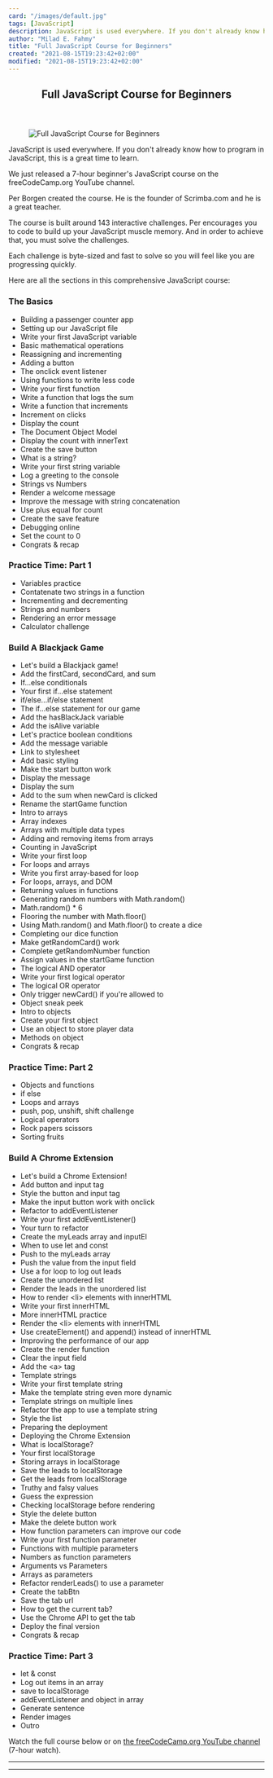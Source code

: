 ```yaml
---
card: "/images/default.jpg"
tags: [JavaScript]
description: JavaScript is used everywhere. If you don't already know how
author: "Milad E. Fahmy"
title: "Full JavaScript Course for Beginners"
created: "2021-08-15T19:23:42+02:00"
modified: "2021-08-15T19:23:42+02:00"
---
```

<div class="site-wrapper">
<main id="site-main" class="site-main outer">
<div class="inner">
<article class="post-full post tag-javascript tag-youtube ">
<header class="post-full-header">
<h1 class="post-full-title">Full JavaScript Course for Beginners</h1>
</header>
<figure class="post-full-image">
<picture>
<source media="(max-width: 700px)" sizes="1px" srcset="data:image/gif;base64,R0lGODlhAQABAIAAAAAAAP///yH5BAEAAAAALAAAAAABAAEAAAIBRAA7 1w">
<source media="(min-width: 701px)" sizes="(max-width: 800px) 400px,
(max-width: 1170px) 700px,
1400px" srcset="/news/content/images/size/w300/2021/06/javascriptfull.png 300w,
/news/content/images/size/w600/2021/06/javascriptfull.png 600w,
/news/content/images/size/w1000/2021/06/javascriptfull.png 1000w,
/news/content/images/size/w2000/2021/06/javascriptfull.png 2000w">
<img onerror="this.style.display='none'" src="/news/content/images/size/w2000/2021/06/javascriptfull.png" alt="Full JavaScript Course for Beginners">
</picture>
</figure>
<section class="post-full-content">
<div class="post-content">
<p>JavaScript is used everywhere. If you don't already know how to program in JavaScript, this is a great time to learn.</p>
<p>We just released a 7-hour beginner's JavaScript course on the freeCodeCamp.org YouTube channel.</p>
<p>Per Borgen created the course. He is the founder of Scrimba.com and he is a great teacher.</p>
<p>The course is built around 143 interactive challenges. Per encourages you to code to build up your JavaScript muscle memory. And in order to achieve that, you must solve the challenges.</p>
<p>Each challenge is byte-sized and fast to solve so you will feel like you are progressing quickly.</p>
<p>Here are all the sections in this comprehensive JavaScript course:</p>
<h3 id="the-basics">The Basics</h3>
<ul>
<li>Building a passenger counter app</li>
<li>Setting up our JavaScript file</li>
<li>Write your first JavaScript variable</li>
<li>Basic mathematical operations</li>
<li>Reassigning and incrementing</li>
<li>Adding a button</li>
<li>The onclick event listener</li>
<li>Using functions to write less code</li>
<li>Write your first function</li>
<li>Write a function that logs the sum</li>
<li>Write a function that increments</li>
<li>Increment on clicks</li>
<li>Display the count</li>
<li>The Document Object Model</li>
<li>Display the count with innerText</li>
<li>Create the save button</li>
<li>What is a string?</li>
<li>Write your first string variable</li>
<li>Log a greeting to the console</li>
<li>Strings vs Numbers</li>
<li>Render a welcome message</li>
<li>Improve the message with string concatenation</li>
<li>Use plus equal for count</li>
<li>Create the save feature</li>
<li>Debugging online</li>
<li>Set the count to 0</li>
<li>Congrats &amp; recap</li>
</ul>
<h3 id="practice-time-part-1">Practice Time: Part 1 </h3>
<ul>
<li>Variables practice</li>
<li>Contatenate two strings in a function</li>
<li>Incrementing and decrementing</li>
<li>Strings and numbers</li>
<li>Rendering an error message</li>
<li>Calculator challenge</li>
</ul>
<h3 id="build-a-blackjack-game">Build A Blackjack Game </h3>
<ul>
<li>Let's build a Blackjack game!</li>
<li>Add the firstCard, secondCard, and sum</li>
<li>If...else conditionals</li>
<li>Your first if...else statement</li>
<li>if/else...if/else statement</li>
<li>The if...else statement for our game</li>
<li>Add the hasBlackJack variable</li>
<li>Add the isAlive variable</li>
<li>Let's practice boolean conditions</li>
<li>Add the message variable</li>
<li>Link to stylesheet</li>
<li>Add basic styling</li>
<li>Make the start button work</li>
<li>Display the message</li>
<li>Display the sum</li>
<li>Add to the sum when newCard is clicked</li>
<li>Rename the startGame function</li>
<li>Intro to arrays</li>
<li>Array indexes</li>
<li>Arrays with multiple data types</li>
<li>Adding and removing items from arrays</li>
<li>Counting in JavaScript</li>
<li>Write your first loop</li>
<li>For loops and arrays</li>
<li>Write you first array-based for loop</li>
<li>For loops, arrays, and DOM</li>
<li>Returning values in functions</li>
<li>Generating random numbers with Math.random()</li>
<li>Math.random() * 6</li>
<li>Flooring the number with Math.floor()</li>
<li>Using Math.random() and Math.floor() to create a dice</li>
<li>Completing our dice function</li>
<li>Make getRandomCard() work</li>
<li>Complete getRandomNumber function</li>
<li>Assign values in the startGame function</li>
<li>The logical AND operator</li>
<li>Write your first logical operator</li>
<li>The logical OR operator</li>
<li>Only trigger newCard() if you're allowed to</li>
<li>Object sneak peek</li>
<li>Intro to objects</li>
<li>Create your first object</li>
<li>Use an object to store player data</li>
<li>Methods on object</li>
<li>Congrats &amp; recap</li>
</ul>
<h3 id="-practice-time-part-2">​Practice Time: Part 2</h3>
<ul>
<li>Objects and functions</li>
<li>if else</li>
<li>Loops and arrays</li>
<li>push, pop, unshift, shift challenge</li>
<li>Logical operators</li>
<li>Rock papers scissors</li>
<li>Sorting fruits</li>
</ul>
<h3 id="-build-a-chrome-extension">​Build A Chrome Extension </h3>
<ul>
<li>Let's build a Chrome Extension!</li>
<li>Add button and input tag</li>
<li>Style the button and input tag</li>
<li>Make the input button work with onclick</li>
<li>Refactor to addEventListener</li>
<li>Write your first addEventListener()</li>
<li>Your turn to refactor</li>
<li>Create the myLeads array and inputEl</li>
<li>When to use let and const</li>
<li>Push to the myLeads array</li>
<li>Push the value from the input field</li>
<li>Use a for loop to log out leads</li>
<li>Create the unordered list</li>
<li>Render the leads in the unordered list</li>
<li>How to render &lt;li&gt; elements with innerHTML</li>
<li>Write your first innerHTML</li>
<li>More innerHTML practice</li>
<li>Render the &lt;li&gt; elements with innerHTML</li>
<li>Use createElement() and append() instead of innerHTML</li>
<li>Improving the performance of our app</li>
<li>Create the render function</li>
<li>Clear the input field</li>
<li>Add the &lt;a&gt; tag</li>
<li>Template strings</li>
<li>Write your first template string</li>
<li>Make the template string even more dynamic</li>
<li>Template strings on multiple lines</li>
<li>Refactor the app to use a template string</li>
<li>Style the list</li>
<li>Preparing the deployment</li>
<li>Deploying the Chrome Extension</li>
<li>What is localStorage?</li>
<li>Your first localStorage</li>
<li>Storing arrays in localStorage</li>
<li>Save the leads to localStorage</li>
<li>Get the leads from localStorage</li>
<li>Truthy and falsy values</li>
<li>Guess the expression</li>
<li>Checking localStorage before rendering</li>
<li>Style the delete button</li>
<li>Make the delete button work</li>
<li>How function parameters can improve our code</li>
<li>Write your first function parameter</li>
<li>Functions with multiple parameters</li>
<li>Numbers as function parameters</li>
<li>Arguments vs Parameters</li>
<li>Arrays as parameters</li>
<li>Refactor renderLeads() to use a parameter</li>
<li>Create the tabBtn</li>
<li>Save the tab url</li>
<li>How to get the current tab?</li>
<li>Use the Chrome API to get the tab</li>
<li>Deploy the final version</li>
<li>Congrats &amp; recap</li>
</ul>
<h3 id="-practice-time-part-3">​Practice Time: Part 3 </h3>
<ul>
<li>let &amp; const</li>
<li>Log out items in an array</li>
<li>save to localStorage</li>
<li>addEventListener and object in array</li>
<li>Generate sentence</li>
<li>Render images</li>
<li>Outro</li>
</ul>
<p>Watch the full course below or on <a href="https://youtu.be/jS4aFq5-91M">the freeCodeCamp.org YouTube channel</a> (7-hour watch).</p>
</div>
<hr>
<hr>
</section>
</article>
</div>
</main>
</div>
<!-- Google Tag Manager (noscript) -->
<!-- End Google Tag Manager (noscript) -->
